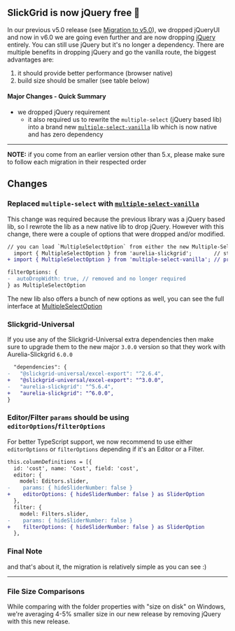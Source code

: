 ## SlickGrid is now jQuery free 🌊

In our previous v5.0 release (see [Migration to v5.0](https://github.com/ghiscoding/aurelia-slickgrid/wiki/Migration-to-5.x)), we dropped jQueryUI and now in v6.0 we are going even further and are now dropping [jQuery](https://jquery.com/) entirely. You can still use jQuery but it's no longer a dependency. There are multiple benefits in dropping jQuery and go the vanilla route, the biggest advantages are:

1. it should provide better performance (browser native)
2. build size should be smaller (see table below)

#### Major Changes - Quick Summary
- we dropped jQuery requirement
  - it also required us to rewrite the `multiple-select` (jQuery based lib) into a brand new [`multiple-select-vanilla`](https://github.com/ghiscoding/multiple-select-vanilla) lib which is now native and has zero dependency

---

**NOTE:** if you come from an earlier version other than 5.x, please make sure to follow each migration in their respected order

## Changes
### Replaced `multiple-select` with [`multiple-select-vanilla`](https://github.com/ghiscoding/multiple-select-vanilla)
This change was required because the previous library was a jQuery based lib, so I rewrote the lib as a new native lib to drop jQuery. However with this change, there were a couple of options that were dropped and/or modified.

```diff
// you can load `MultipleSelectOption` from either the new Multiple-Select-Vanilla lib or from Aurelia-Slickgrid (which is a re-export)
  import { MultipleSelectOption } from 'aurelia-slickgrid';       // still works, but is a re-export of the import shown below
+ import { MultipleSelectOption } from 'multiple-select-vanilla'; // preferred

filterOptions: {
-  autoDropWidth: true, // removed and no longer required
} as MultipleSelectOption
```

The new lib also offers a bunch of new options as well, you can see the full interface at [MultipleSelectOption](https://github.com/ghiscoding/multiple-select-vanilla/blob/main/lib/src/interfaces/multipleSelectOption.interface.ts)

### Slickgrid-Universal
If you use any of the Slickgrid-Universal extra dependencies then make sure to upgrade them to the new major `3.0.0` version so that they work with Aurelia-Slickgrid `6.0.0`

```diff
  "dependencies": {
-   "@slickgrid-universal/excel-export": "^2.6.4",
+   "@slickgrid-universal/excel-export": "^3.0.0",
-   "aurelia-slickgrid": "^5.6.4",
+   "aurelia-slickgrid": "^6.0.0",
}
```

### Editor/Filter `params` should be using `editorOptions`/`filterOptions`
For better TypeScript support, we now recommend to use either `editorOptions` or `filterOptions` depending if it's an Editor or a Filter.

```diff
this.columnDefinitions = [{
  id: 'cost', name: 'Cost', field: 'cost',
  editor: {
    model: Editors.slider,
-    params: { hideSliderNumber: false }
+    editorOptions: { hideSliderNumber: false } as SliderOption
  },
  filter: {
    model: Filters.slider,
-    params: { hideSliderNumber: false }
+    filterOptions: { hideSliderNumber: false } as SliderOption
  },
```

### Final Note
and that's about it, the migration is relatively simple as you can see :)

---

### File Size Comparisons
While comparing with the folder properties with "size on disk" on Windows, we're averaging 4-5% smaller size in our new release by removing jQuery with this new release.
